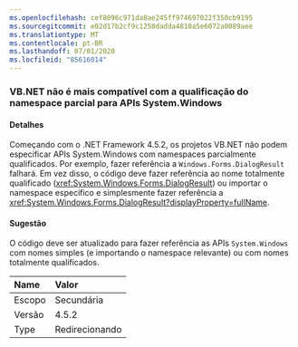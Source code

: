 ```yaml
---
ms.openlocfilehash: cef8096c971da8ae245ff974697022f350cb9195
ms.sourcegitcommit: e02d17b2cf9c1258dadda4810a5e6072a0089aee
ms.translationtype: MT
ms.contentlocale: pt-BR
ms.lasthandoff: 07/01/2020
ms.locfileid: "85616014"
---
```

### <a name="vbnet-no-longer-supports-partial-namespace-qualification-for-systemwindows-apis"></a>VB.NET não é mais compatível com a qualificação do namespace parcial para APIs System.Windows

#### <a name="details"></a>Detalhes

Começando com o .NET Framework 4.5.2, os projetos VB.NET não podem especificar APIs System.Windows com namespaces parcialmente qualificados. Por exemplo, fazer referência a `Windows.Forms.DialogResult` falhará. Em vez disso, o código deve fazer referência ao nome totalmente qualificado (<xref:System.Windows.Forms.DialogResult>) ou importar o namespace específico e simplesmente fazer referência a <xref:System.Windows.Forms.DialogResult?displayProperty=fullName>.

#### <a name="suggestion"></a>Sugestão

O código deve ser atualizado para fazer referência as APIs `System.Windows` com nomes simples (e importando o namespace relevante) ou com nomes totalmente qualificados.

| Name    | Valor       |
|:--------|:------------|
| Escopo   | Secundária       |
| Versão | 4.5.2       |
| Type    | Redirecionando |
